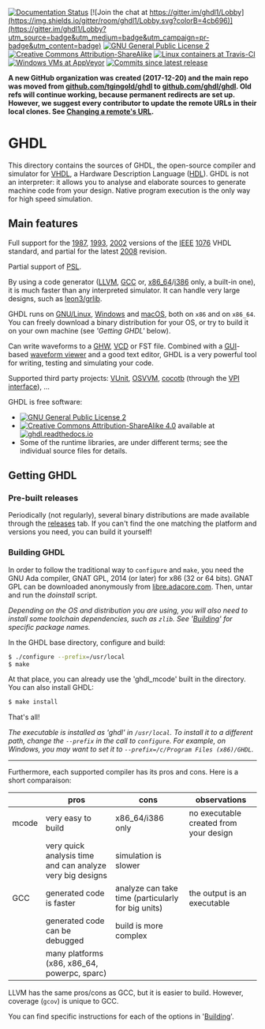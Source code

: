 [![Documentation Status](https://readthedocs.org/projects/ghdl/badge/?version=latest)](http://ghdl.readthedocs.io) [![Join the chat at https://gitter.im/ghdl1/Lobby](https://img.shields.io/gitter/room/ghdl1/Lobby.svg?colorB=4cb696)](https://gitter.im/ghdl1/Lobby?utm_source=badge&utm_medium=badge&utm_campaign=pr-badge&utm_content=badge) [![GNU General Public License 2](https://img.shields.io/badge/code%20license-GPLv2-bd0000.svg?style=flat)](https://github.com/ghdl/ghdl/blob/master/COPYING.md) [![Creative Commons Attribution-ShareAlike](https://img.shields.io/badge/doc%20license-CC--BY--SA--4.0-aab2ab.svg?style=flat)](https://github.com/ghdl/ghdl/blob/master/COPYING_DOC.md)
[![Linux containers at Travis-CI](https://img.shields.io/travis/tgingold/ghdl/master.svg?style=flat&logo=data%3Aimage%2Fpng%3Bbase64%2CiVBORw0KGgoAAAANSUhEUgAAACAAAAAgCAYAAABzenr0AAAIP0lEQVR42qVXaUyUWRaFycyP%2BTVLemaSSfrPJN3JZJKOPyY6uBLTQgGlUMVeFHuxFaioKGpcAFFQUaOigAsmo7ghikZtxZVFCCKgqOi4ICoqqLjghqjcOeem%2B5sQFZnuL3l5VV%2B9d%2B9595577iuX%2F%2FcZNWrUX7y8vMyJiYmbpk6d2pKamto5bdq0LnxuT05OPhgUFOQcOXLkP35a7%2Bvr6%2FKLnmXLlun87t27X02YMKFkzpw5va2trXL37l158OCBPHz4UEdXV5fcu3dPbt26Jdu3b%2B%2Fz8%2FNrM5vNf%2BNeAPxlIHAi06xZs7rOnj0rL168kPb2dnn8%2BLE8evToo0EgHPfv35e1a9cKQOT9LKc2m03nyMhIv%2FXr18uzZ8%2F0pDU1NXLz5k0xTzSLycs0cHibBClhBOTJkycKqKmpSZCyGkTv10N27unpqfPw4cNDSkpK5OrVqzSmAHbu3CnXr1%2BXhIQECQkNkeCQYHEkxAPQRHEmJ0taWposWbJEOjs7dX1bW5s0NjYyEtW0OXny5KGBMJlMf1ixYsUHOqYRGmPYi4qK5PLly5KUlCSLFi0S5FqCAaSutk6io6MlMzNTtmzZIkwX9zASdXV10tLSQhALaRtEHdy5iLhYrdbbP53gxo0baqy7u1tWrlxJAErA7sfdYrFYNBINZxv0XUdHh5SXl8uhQ4eMPbW1tfqZqQwODv7rF0%2F%2FPZ6GhoZ%2B5v3AgQNKqqdPnyoBly9fztMxJeSFAeDcuXN8p9Wxf%2F9%2BBfH8%2BXMFcP78eSMlWN%2F8SafDhg0zPqOmG2%2Ffvi137tzRkF%2B6dEny8vLE399fUA1y%2BvRpGtMT%2B1n8JMQWKhUVFQTKiKlzkE7XHjlyRJqbm7lWI3n06NG%2B0aNHfzvAOVDq7Obm9mcIzIbS0lK5cuWKVFVVyerVq2Xv3r2aw5kzZ0pubq6cOnWKNa8njYyKlKRkpyBlPL2yPiUlhfzQVJ04cUI2bdrE1CmI%2Bvp6Wbp06bkRI0ZYBoAA4u9JIIAxGL9jxw5GgeRjCjT8GzdulM2bN2s5btu2TcJsNgmz2yU8IkIBHz58WIm4atUq6enpoS21iagyJbTL1BEYQe8zALi7u%2BdiAxcYg8iZd4a2srJST%2B9wOMTb25tk0gqYiPLjmDRpkkYhJCRE4uPjBeUmBw8e1JJ9%2Ffo108GDGLYJJjw8XAwAY8eOzedLIuZCkoY1Tzbv2rVLEV%2B4cIE5NpSOPCHrORh%2BpoX7GDVqx5kzZ2Tfvn2yZ88eVUVKOG1zMAoRiJoBADnJpEHmiMTh5prqaimHgeLiYs2p0%2BkkETUCXt5eUD8dVDod0A7OjIhGYcGCBVJQUCBlZWVMD21yZjQ1Aj4%2BPv8DMGbMmDCemDJKR%2BPGjRNfhNgeES7hkREML0tIAfiYzWK3h6kA2TBjPUNMkPjdKgmJiRIHdXTEIV0%2B3poWdEqBrGvYs7Oz5dixY0zhfwwAULGvwsLCVMvt4XaJdcRKQlIinahTdEE60FxDyQDOl1Whsrt48WI1Ghpqkxjso3OSkpGaN2%2Be5OfnGwNiRBUlSQnMNqAScEpvi9UiMbGxgj4uqFcl2ty5c2XGjBn6vbCwkGlibbM0WWpaEdAurX0eonhLMbmjJM7JyWFZ0h4JrLYCAwM%2FIJpRsOPqAlTqHPX%2FDXKHU4T2BAYFfsAirQA%2B1HNupNo1NTeR1RzqnJrBCGVkZGiX5MO%2BsBm86evrE9wjpL%2B%2Fn6%2B1R0yfPp0cqfxICRGuDoweEKkxJiaGZaSsfvnypTK8EyLCfK4tLEClPKQ9rqFCsu45U%2FO19gODgmXm7NkQsDICpQ0dGzZsoLBRP%2FrHjx%2F%2Fb5gwnFeDkeunTJnye7J0zZo1zB1DrBtfvXql9ezp4SFubv8Ci09rmeGmQxAsNQWB2xMdajpGurmRI4Zz2KBdKiJ1gNVyLC4uztUFOR6NcJsJBMz%2FHUrwPRWQqnfy5EluplHKL0nIk%2FIdDWl%2Bjx8%2FLu%2Ffv9eajgV33rx5w9Qoy69du8Zy43qt%2B6ysLA7VDcj%2BVj09yuMbzgDBLvhb3AHuV1ZWybp168h8CpPm8O3bt4IOSSlWIwsXLmQFkB%2FMNVlNpSQXWBX8TcO9detW2b17t8yfP5%2BVwshSrlnmjoEXTwWT4moyeda0tl6mkGhIESYC4elY6zCcg%2Fe5MDhPAJZEZYSUgLORd4Cjc%2B4FoBxGjaCQogyWMEVIbYP0f%2FzMXWD8KKvV8i4gIOA8ygcLEzhQQrEwvBgdsBzt%2BSLCeJcRYYulLCvDS3eXwvFSSO4lKF4l0lCB0%2B9CNPORqgpwIq3Fw8PDirT%2F8xOuSUbTgO%2FZ2Yva6uvr0GIb0UrvoSM%2B0ZGenk6RgSL6yAQQc5y7u5ghq%2F4BARJqs1ELlAe9vb1IUTd7B%2FZ3Qaq9nHDugVI3D3YdcwWzv0Y5uqI%2FpOMKTgYbTKYexMXHSaIz6bOD94OJCDfTwT7CywrbMWz24MLbi1R8DdJ%2B5NsQJSxIxeIqCExAVFRU%2B8WLF6WosEiNhIbZ6GRIIzo2WiIiI9gvMEeqPCMFJS6DPUQGyfwNkHZAlhnmtww3DTlTkj%2FliNrPvvHFqFihmC5DfXDyP1nQAZO%2BfFIoXxDb82cdE3gwOiLELuPHxje4c%2Bi1ziZPUzxuPjTyScMcDvCBf1IKCwpBQn90UYfEo2qiYqKVjAGBAc%2B9fXxqQdL0H1V3aBFAGeqMlpnKjmgQD62UTtiy%2FSwWtmYqm5IUXKFeMM%2FsomV2u%2F3vtAEuufysByfgRJX8DshTPU2mPPy7yQBBYzGWgC%2FVkOSXWVmZZHwnSPoD%2FlOmodXSsWFjsOe%2FCAcrQqMD2awAAAAASUVORK5CYII%3D)](https://travis-ci.org/tgingold/ghdl) [![Windows VMs at AppVeyor](https://ci.appveyor.com/api/projects/status/rsq60m5wcly3og8j?svg=true)](https://ci.appveyor.com/project/tgingold/ghdl) [![Commits since latest release](https://img.shields.io/github/commits-since/ghdl/ghdl/latest.svg?style=flat)](https://github.com/ghdl/ghdl/releases)

**A new GitHub organization was created (2017-12-20) and the main repo was moved from [github.com/tgingold/ghdl](https://github.com/tgingold/ghdl) to [github.com/ghdl/ghdl](https://github.com/ghdl/ghdl). Old refs will continue working, because permanent redirects are set up. However, we suggest every contributor to update the remote URLs in their local clones. See
[Changing a remote's URL](https://help.github.com/articles/changing-a-remote-s-url/).**

# GHDL

This directory contains the sources of GHDL, the open-source compiler and simulator for [VHDL](https://en.wikipedia.org/wiki/VHDL), a Hardware Description Language ([HDL](https://en.wikipedia.org/wiki/Hardware_description_language)). GHDL is not an interpreter: it allows you to analyse and elaborate sources to generate machine code from your design. Native program execution is the only way for high speed simulation.

## Main features

Full support for the [1987](http://ieeexplore.ieee.org/document/26487/), [1993](http://ieeexplore.ieee.org/document/392561/), [2002](http://ieeexplore.ieee.org/document/1003477/) versions of the [IEEE](www.ieee.org) [1076](http://standards.ieee.org/develop/wg/P1076.html) VHDL standard, and partial for the latest [2008](http://ieeexplore.ieee.org/document/4772740/) revision.

Partial support of [PSL](https://en.wikipedia.org/wiki/Property_Specification_Language).

By using a code generator ([LLVM](http://llvm.org/), [GCC](http://gcc.gnu.org/) or, [x86_64](https://en.wikipedia.org/wiki/X86-64)/[i386](https://en.wikipedia.org/wiki/Intel_80386) only, a built-in one), it is much faster than any interpreted simulator. It can handle very large designs, such as [leon3/grlib](http://www.gaisler.com/index.php/downloads/leongrlib).

GHDL runs on [GNU/Linux](http://en.wikipedia.org/wiki/Linux_distribution), [Windows](http://en.wikipedia.org/wiki/Microsoft_Windows) and [macOS](http://en.wikipedia.org/wiki/MacOS), both on `x86` and on `x86_64`. You can freely download a binary distribution for your OS, or try to build it on your own machine (see *'Getting GHDL'* below).

Can write waveforms to a [GHW](http://ghdl.readthedocs.io/en/latest/using/Simulation.html?highlight=GHW#cmdoption-wave), [VCD](https://en.wikipedia.org/wiki/Value_change_dump) or FST file. Combined with a [GUI](http://en.wikipedia.org/wiki/Graphical_user_interface)-based [waveform viewer](https://en.wikipedia.org/wiki/Waveform_viewer) and a good text editor, GHDL is a very powerful tool for writing, testing and simulating your code.

Supported third party projects: [VUnit](https://vunit.github.io), [OSVVM](http://osvvm.org), [cocotb](https://github.com/potentialventures/cocotb) (through the [VPI interface](https://en.wikipedia.org/wiki/Verilog_Procedural_Interface)), ...

GHDL is free software:

- [![GNU General Public License 2](https://img.shields.io/badge/code%20license-GPLv2-bd0000.svg?style=flat)](https://github.com/ghdl/ghdl/blob/master/COPYING.md)
- [![Creative Commons Attribution-ShareAlike 4.0](https://img.shields.io/badge/doc%20license-Creative%20Commons%20Attribution--ShareAlike--4.0-aab2ab.svg?style=flat)](https://github.com/ghdl/ghdl/blob/master/COPYING_DOC.md) available at [![ghdl.readthedocs.io](https://img.shields.io/badge/ghdl-.readthedocs.io-2980b9.svg?style=flat)](https://ghdl.readthedocs.io)
- Some of the runtime libraries, are under different terms; see the individual source files for details.

## Getting GHDL

### Pre-built releases

Periodically (not regularly), several binary distributions are made available through the [releases](https://github.com/ghdl/ghdl/releases) tab. If you can't find the one matching the platform and versions you need, you can build it yourself!

### Building GHDL

In order to follow the traditional way to `configure` and `make`, you need the GNU Ada compiler, GNAT GPL, 2014 (or later) for x86 (32 or 64 bits). GNAT GPL can be downloaded anonymously from [libre.adacore.com](http://libre.adacore.com/tools/gnat-gpl-edition/). Then, untar and run the *doinstall* script.

*Depending on the OS and distribution you are using, you will also need to install some toolchain dependencies, such as `zlib`. See '[Building](http://ghdl.readthedocs.io/en/latest/building/index.html)' for specific package names.*

In the GHDL base directory, configure and build:
```sh
$ ./configure --prefix=/usr/local
$ make
```

At that place, you can already use the 'ghdl_mcode' built in the directory. You can also install GHDL:

```sh
$ make install
```

That's all!

*The executable is installed as 'ghdl' in `/usr/local`. To install it to a different path, change the `--prefix` in the call to `configure`. For example, on Windows, you may want to set it to `--prefix=/c/Program Files (x86)/GHDL`.*

---

Furthermore, each supported compiler has its pros and cons. Here is a short comparaison:

| | pros | cons | observations |
|---|---|---|---|
|mcode | very easy to build | x86_64/i386 only | no executable created from your design |
| | very quick analysis time and can analyze very big designs | simulation is slower | |
| GCC | generated code is faster | analyze can take time (particularly for big units) | the output is an executable |
| | generated code can be debugged | build is more complex |
| | many platforms (x86, x86_64, powerpc, sparc) | |

LLVM has the same pros/cons as GCC, but it is easier to build. However, coverage (`gcov`) is unique to GCC.

You can find specific instructions for each of the options in '[Building](http://ghdl.readthedocs.io/en/latest/building/Building.html)'.
